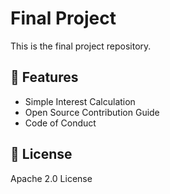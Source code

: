 # Final Project
This is the final project repository.

## 📌 Features
- Simple Interest Calculation
- Open Source Contribution Guide
- Code of Conduct

## 📜 License
Apache 2.0 License
